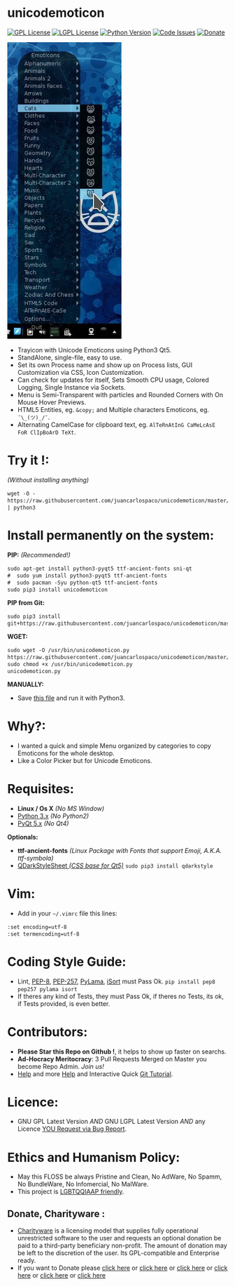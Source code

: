 unicodemoticon
==============


[![GPL License](http://img.shields.io/badge/license-GPL-blue.svg?style=plastic)](http://opensource.org/licenses/GPL-3.0) [![LGPL License](http://img.shields.io/badge/license-LGPL-blue.svg?style=plastic)](http://opensource.org/licenses/LGPL-3.0) [![Python Version](https://img.shields.io/badge/Python-3-brightgreen.svg?style=plastic)](http://python.org) [![Code Issues](http://www.quantifiedcode.com/api/v1/project/378c3f56d270475a8dff5660772fc2f9/badge.svg)](http://www.quantifiedcode.com/app/project/378c3f56d270475a8dff5660772fc2f9) [![Donate](https://www.paypalobjects.com/en_US/i/btn/btn_donate_SM.gif "Donate with or without Credit Card")](http://goo.gl/cB7PR)


![screenshot](https://raw.githubusercontent.com/juancarlospaco/unicodemoticon/master/temp.jpg "UnicodEmoticon on Linux")


- Trayicon with Unicode Emoticons using Python3 Qt5.
- StandAlone, single-file, easy to use.
- Set its own Process name and show up on Process lists, GUI Customization via CSS, Icon Customization.
- Can check for updates for itself, Sets Smooth CPU usage, Colored Logging, Single Instance via Sockets.
- Menu is Semi-Transparent with particles and Rounded Corners with On Mouse Hover Previews.
- HTML5 Entities, eg. `&copy;` and Multiple characters Emoticons, eg. `¯\_(ツ)_/¯`.
- Alternating CamelCase for clipboard text, eg. `AlTeRnAtInG CaMeLcAsE FoR ClIpBoArD TeXt`.


# Try it !: 
*(Without installing anything)*
```
wget -O - https://raw.githubusercontent.com/juancarlospaco/unicodemoticon/master/unicodemoticon.py | python3
```

# Install permanently on the system:

**PIP:** *(Recommended!)*
```
sudo apt-get install python3-pyqt5 ttf-ancient-fonts sni-qt
#  sudo yum install python3-pyqt5 ttf-ancient-fonts
#  sudo pacman -Syu python-qt5 ttf-ancient-fonts
sudo pip3 install unicodemoticon
```

**PIP from Git:**
```
sudo pip3 install git+https://raw.githubusercontent.com/juancarlospaco/unicodemoticon/master/unicodemoticon.py
```

**WGET:**
```
sudo wget -O /usr/bin/unicodemoticon.py https://raw.githubusercontent.com/juancarlospaco/unicodemoticon/master/unicodemoticon.py
sudo chmod +x /usr/bin/unicodemoticon.py
unicodemoticon.py
```

**MANUALLY:**

- Save [this file](https://raw.githubusercontent.com/juancarlospaco/unicodemoticon/master/unicodemoticon.py) and run it with Python3.


# Why?:

- I wanted a quick and simple Menu organized by categories to copy Emoticons for the whole desktop.
- Like a Color Picker but for Unicode Emoticons.


# Requisites:

- **Linux / Os X** *(No MS Window)*
- [Python 3.x](https://www.python.org "Python Homepage") *(No Python2)*
- [PyQt 5.x](http://www.riverbankcomputing.co.uk/software/pyqt/download5 "PyQt5 Homepage") *(No Qt4)*

**Optionals:**
- **ttf-ancient-fonts** *(Linux Package with Fonts that support Emoji, A.K.A. ttf-symbola)*
- [QDarkStyleSheet *(CSS base for Qt5)*](https://github.com/ColinDuquesnoy/QDarkStyleSheet#qdarkstylesheet) `sudo pip3 install qdarkstyle`


# Vim:

- Add in your `~/.vimrc` file this lines:

```
:set encoding=utf-8
:set termencoding=utf-8
```


# Coding Style Guide:

- Lint, [PEP-8](https://www.python.org/dev/peps/pep-0008), [PEP-257](https://www.python.org/dev/peps/pep-0257), [PyLama](https://github.com/klen/pylama#-pylama), [iSort](https://github.com/timothycrosley/isort) must Pass Ok. `pip install pep8 pep257 pylama isort`
- If theres any kind of Tests, they must Pass Ok, if theres no Tests, its ok, if Tests provided, is even better.


# Contributors:

- **Please Star this Repo on Github !**, it helps to show up faster on searchs.
- **Ad-Hocracy Meritocracy**: 3 Pull Requests Merged on Master you become Repo Admin. *Join us!*
- [Help](https://help.github.com/articles/using-pull-requests) and more [Help](https://help.github.com/articles/fork-a-repo) and Interactive Quick [Git Tutorial](https://try.github.io).


# Licence:

- GNU GPL Latest Version *AND* GNU LGPL Latest Version *AND* any Licence [YOU Request via Bug Report](https://github.com/juancarlospaco/unicodemoticon/issues/new).


# Ethics and Humanism Policy:
- May this FLOSS be always Pristine and Clean, No AdWare, No Spamm, No BundleWare, No Infomercial, No MalWare.
- This project is [LGBTQQIAAP friendly](http://www.urbandictionary.com/define.php?term=LGBTQQIAAP "Whats LGBTQQIAAP").


Donate, Charityware :
---------------------

- [Charityware](https://en.wikipedia.org/wiki/Donationware) is a licensing model that supplies fully operational unrestricted software to the user and requests an optional donation be paid to a third-party beneficiary non-profit. The amount of donation may be left to the discretion of the user. Its GPL-compatible and Enterprise ready.
- If you want to Donate please [click here](http://www.icrc.org/eng/donations/index.jsp) or [click here](http://www.atheistalliance.org/support-aai/donate) or [click here](http://www.msf.org/donate) or [click here](http://richarddawkins.net/) or [click here](http://www.supportunicef.org/) or [click here](http://www.amnesty.org/en/donate)
